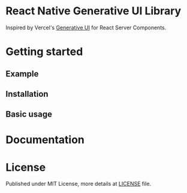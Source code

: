 # React Native Generative UI Library

Inspired by Vercel's [Generative UI](https://sdk.vercel.ai/docs/concepts/ai-rsc) for React Server Components.

# Getting started

## Example

## Installation

## Basic usage

# Documentation

# License

Published under MIT License, more details at [LICENSE](LICENSE) file.
